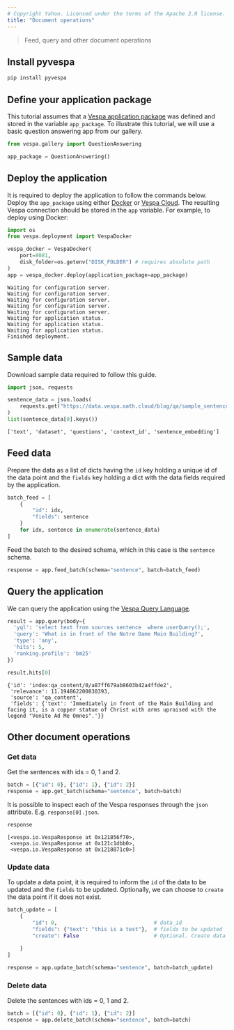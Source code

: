```yaml
---
# Copyright Yahoo. Licensed under the terms of the Apache 2.0 license. See LICENSE in the project root.
title: "Document operations"
---
```

> Feed, query and other document operations

## Install pyvespa

```python
pip install pyvespa
```

## Define your application package

This tutorial assumes that a [Vespa application package](https://pyvespa.readthedocs.io/en/latest/create-text-app.html) was defined and stored in the variable `app_package`. To illustrate this tutorial, we will use a basic question answering app from our gallery.


```python
from vespa.gallery import QuestionAnswering

app_package = QuestionAnswering()
```

## Deploy the application

It is required to deploy the application to follow the commands below.
Deploy the `app_package` using either [Docker](deploy-vespa-docker.html)
or [Vespa Cloud](https://cloud.vespa.ai/en/getting-started-python).
The resulting Vespa connection should be stored in the `app` variable. For example, to deploy using Docker:


```python
import os
from vespa.deployment import VespaDocker

vespa_docker = VespaDocker(
    port=8081, 
    disk_folder=os.getenv("DISK_FOLDER") # requires absolute path
)
app = vespa_docker.deploy(application_package=app_package)
```

    Waiting for configuration server.
    Waiting for configuration server.
    Waiting for configuration server.
    Waiting for configuration server.
    Waiting for configuration server.
    Waiting for application status.
    Waiting for application status.
    Waiting for application status.
    Finished deployment.


## Sample data

Download sample data required to follow this guide.


```python
import json, requests

sentence_data = json.loads(
    requests.get("https://data.vespa.oath.cloud/blog/qa/sample_sentence_data_100.json").text
)
list(sentence_data[0].keys())
```




    ['text', 'dataset', 'questions', 'context_id', 'sentence_embedding']



## Feed data

Prepare the data as a list of dicts having the `id` key holding a unique id of the data point and the `fields` key holding a dict with the data fields required by the application.


```python
batch_feed = [
    {
        "id": idx, 
        "fields": sentence
    }
    for idx, sentence in enumerate(sentence_data)
]
```

Feed the batch to the desired schema, which in this case is the `sentence` schema.


```python
response = app.feed_batch(schema="sentence", batch=batch_feed)
```

## Query the application

We can query the application using the [Vespa Query Language](https://docs.vespa.ai/en/query-language.html).


```python
result = app.query(body={
  'yql': 'select text from sources sentence  where userQuery();',
  'query': 'What is in front of the Notre Dame Main Building?',
  'type': 'any',
  'hits': 5,
  'ranking.profile': 'bm25'
})
```


```python
result.hits[0]
```




    {'id': 'index:qa_content/0/a87ff679ab8603b42a4ffde2',
     'relevance': 11.194862200830393,
     'source': 'qa_content',
     'fields': {'text': 'Immediately in front of the Main Building and facing it, is a copper statue of Christ with arms upraised with the legend "Venite Ad Me Omnes".'}}



## Other document operations

### Get data

Get the sentences with ids = 0, 1 and 2.


```python
batch = [{"id": 0}, {"id": 1}, {"id": 2}]
response = app.get_batch(schema="sentence", batch=batch)
```

It is possible to inspect each of the Vespa responses through the `json` attribute. E.g. `response[0].json`.


```python
response
```




    [<vespa.io.VespaResponse at 0x121856f70>,
     <vespa.io.VespaResponse at 0x121c1dbb0>,
     <vespa.io.VespaResponse at 0x1218871c0>]



### Update data

To update a data point, it is required to inform the `id` of the data to be updated and the `fields` to be updated. Optionally, we can choose to `create` the data point if it does not exist.


```python
batch_update = [
    {
        "id": 0,                               # data_id
        "fields": {"text": "this is a test"},  # fields to be updated
        "create": False                        # Optional. Create data point if not exist, default to False.
        
    }
]
```


```python
response = app.update_batch(schema="sentence", batch=batch_update)
```

### Delete data

Delete the sentences with ids = 0, 1 and 2.


```python
batch = [{"id": 0}, {"id": 1}, {"id": 2}]
response = app.delete_batch(schema="sentence", batch=batch)
```
